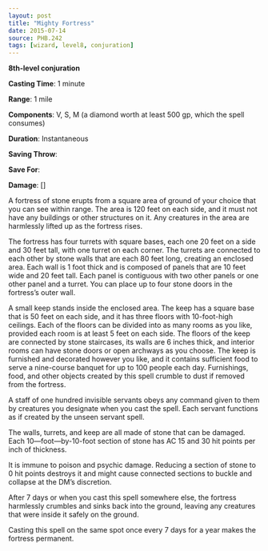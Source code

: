 ```yaml
---
layout: post
title: "Mighty Fortress"
date: 2015-07-14
source: PHB.242
tags: [wizard, level8, conjuration]
---
```


**8th-level conjuration**

**Casting Time**: 1 minute

**Range**: 1 mile

**Components**: V, S, M (a diamond worth at least 500 gp, which the spell consumes)

**Duration**: Instantaneous

**Saving Throw**:

**Save For**:

**Damage**: []

A fortress of stone erupts from a square area of ground of your choice that you can see within range. The area is 120 feet on each side, and it must not have any buildings
or other structures on it. Any creatures in the area are harmlessly lifted up as the fortress rises.

The fortress has four turrets with square bases, each one 20 feet on a side and 30 feet tall, with one turret on each corner. The turrets are connected to each other by
stone walls that are each 80 feet long, creating an enclosed area. Each wall is 1 foot thick and is composed of panels that are 10 feet wide and 20 feet tall. Each panel
is contiguous with two other panels or one other panel and a turret. You can place up to four stone doors in the fortress’s outer wall.

A small keep stands inside the enclosed area. The keep has a square base that is 50 feet on each side, and it has three floors with 10-foot-high ceilings. Each of the
floors can be divided into as many rooms as you like, provided each room is at least 5 feet on each side. The floors of the keep are connected by stone staircases, its
walls are 6 inches thick, and interior rooms can have stone doors or open archways as you choose. The keep is furnished and decorated however you like, and it 
contains sufficient food to serve a nine-course banquet for up to 100 people each day. Furnishings, food, and other objects created by this spell crumble to dust if removed
from the fortress.

A staff of one hundred invisible servants obeys any command given to them by creatures you designate when you cast the spell. Each servant functions as if created
by the unseen servant spell.

The walls, turrets, and keep are all made of stone that can be damaged. Each 10—foot—by-10-foot section of stone has AC 15 and 30 hit points per inch of thickness.

It is immune to poison and psychic damage. Reducing a section of stone to 0 hit points destroys it and might cause connected sections to buckle and collapse at the
DM’s discretion.

After 7 days or when you cast this spell somewhere else, the fortress harmlessly crumbles and sinks back into the ground, leaving any creatures that were inside it
safely on the ground.

Casting this spell on the same spot once every 7 days for a year makes the fortress permanent.